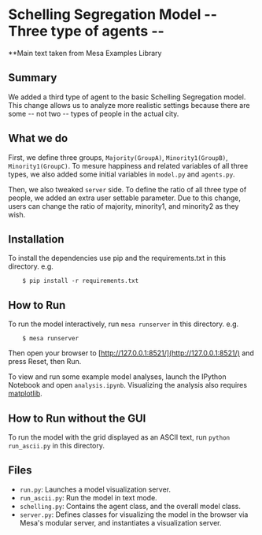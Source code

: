 # Schelling Segregation Model -- Three type of agents --
**Main text taken from Mesa Examples Library

## Summary

We added a third type of agent to the basic Schelling Segregation model. This change allows us to analyze more realistic settings because there are some -- not two -- types of people in the actual city.

## What we do

First, we define three groups, ``Majority(GroupA)``, ``Minority1(GroupB)``, ``Minority1(GroupC)``. To mesure happiness and related variables of all three types, we also added some initial variables in ``model.py`` and ``agents.py``. 

Then, we also tweaked ``server`` side. To define the ratio of all three type of people, we added an extra user settable parameter. Due to this change, users can change the ratio of majority, minority1, and minority2 as they wish. 

## Installation

To install the dependencies use pip and the requirements.txt in this directory. e.g.

```
    $ pip install -r requirements.txt
```

## How to Run

To run the model interactively, run ``mesa runserver`` in this directory. e.g.

```
    $ mesa runserver
```

Then open your browser to [http://127.0.0.1:8521/](http://127.0.0.1:8521/) and press Reset, then Run.

To view and run some example model analyses, launch the IPython Notebook and open ``analysis.ipynb``. Visualizing the analysis also requires [matplotlib](http://matplotlib.org/).

## How to Run without the GUI

To run the model with the grid displayed as an ASCII text, run `python run_ascii.py` in this directory.

## Files

* ``run.py``: Launches a model visualization server.
* ``run_ascii.py``: Run the model in text mode.
* ``schelling.py``: Contains the agent class, and the overall model class.
* ``server.py``: Defines classes for visualizing the model in the browser via Mesa's modular server, and instantiates a visualization server.
